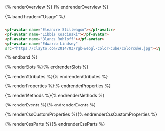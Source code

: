{% renderOverview %}
  <pf-avatar name="Libbie Koscinski"></pf-avatar>
{% endrenderOverview %}

{% band header="Usage" %}
  <div style="display: flex; gap: 1em;">
    <pf-avatar name="Eleanore Stillwagon"></pf-avatar>
    <pf-avatar name="Libbie Koscinski" size="md"></pf-avatar>
    <pf-avatar name="Blanca Rohloff"></pf-avatar>
    <pf-avatar name="Edwardo Lindsey" 
    src="https://clayto.com/2014/03/rgb-webgl-color-cube/colorcube.jpg"></pf-avatar>
  </div>

  ```html
  <pf-avatar name="Eleanore Stillwagon"></pf-avatar>
  <pf-avatar name="Libbie Koscinski"></pf-avatar>
  <pf-avatar name="Blanca Rohloff"></pf-avatar>
  <pf-avatar name="Edwardo Lindsey" 
  src="https://clayto.com/2014/03/rgb-webgl-color-cube/colorcube.jpg"></pf-avatar>
  ```
{% endband %}

{% renderSlots %}{% endrenderSlots %}

{% renderAttributes %}{% endrenderAttributes %}

{% renderProperties %}{% endrenderProperties %}

{% renderMethods %}{% endrenderMethods %}

{% renderEvents %}{% endrenderEvents %}

{% renderCssCustomProperties %}{% endrenderCssCustomProperties %}

{% renderCssParts %}{% endrenderCssParts %}
